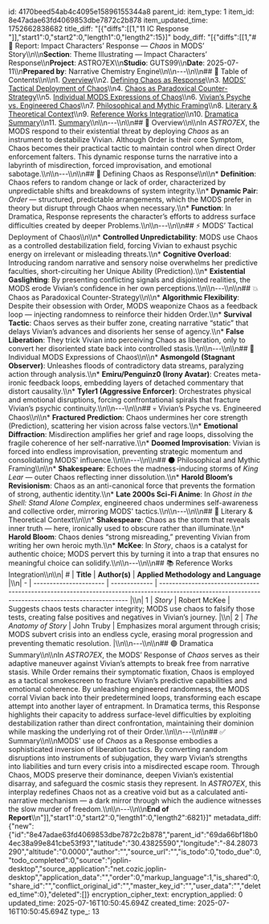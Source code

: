 id: 4170beed54ab4c4095e15896155344a8
parent_id: 
item_type: 1
item_id: 8e47adae63fd4069853dbe7872c2b878
item_updated_time: 1752662838682
title_diff: "[{\"diffs\":[[1,\"11 IC Response \"]],\"start1\":0,\"start2\":0,\"length1\":0,\"length2\":15}]"
body_diff: "[{\"diffs\":[[1,\"# 📘 Report: Impact Characters’ Response — *Chaos* in MODS’ Story\\\n\\\n**Section**: Theme Illustrating — Impact Characters’ Response\\\n**Project**: ASTRO7EX\\\n**Studio**: GUTS99\\\n**Date**: 2025-07-11\\\n**Prepared by**: Narrative Chemistry Engine\\\n\\\n---\\\n\\\n## 📓 Table of Contents\\\n\\\n1. [Overview](#overview)\\\n2. [Defining Chaos as Response](#defining-chaos-as-response)\\\n3. [MODS’ Tactical Deployment of Chaos](#mods-tactical-deployment-of-chaos)\\\n4. [Chaos as Paradoxical Counter-Strategy](#chaos-as-paradoxical-counter-strategy)\\\n5. [Individual MODS Expressions of Chaos](#individual-mods-expressions-of-chaos)\\\n6. [Vivian’s Psyche vs. Engineered Chaos](#vivians-psyche-vs-engineered-chaos)\\\n7. [Philosophical and Mythic Framing](#philosophical-and-mythic-framing)\\\n8. [Literary & Theoretical Context](#literary--theoretical-context)\\\n9. [Reference Works Integration](#reference-works-integration)\\\n10. [Dramatica Summary](#dramatica-summary)\\\n11. [Summary](#summary)\\\n\\\n---\\\n\\\n## 🧠 Overview\\\n\\\nIn *ASTRO7EX*, the MODS respond to their existential threat by deploying *Chaos* as an instrument to destabilize Vivian. Although Order is their core Symptom, Chaos becomes their practical tactic to maintain control when direct Order enforcement falters. This dynamic response turns the narrative into a labyrinth of misdirection, forced improvisation, and emotional sabotage.\\\n\\\n---\\\n\\\n## 🎯 Defining Chaos as Response\\\n\\\n* **Definition**: Chaos refers to random change or lack of order, characterized by unpredictable shifts and breakdowns of system integrity.\\\n* **Dynamic Pair**: *Order* — structured, predictable arrangements, which the MODS prefer in theory but disrupt through Chaos when necessary.\\\n* **Function**: In Dramatica, Response represents the character’s efforts to address surface difficulties created by deeper Problems.\\\n\\\n---\\\n\\\n## ⚡ MODS’ Tactical Deployment of Chaos\\\n\\\n* **Controlled Unpredictability**: MODS use Chaos as a controlled destabilization field, forcing Vivian to exhaust psychic energy on irrelevant or misleading threats.\\\n* **Cognitive Overload**: Introducing random narrative and sensory noise overwhelms her predictive faculties, short-circuiting her Unique Ability (Prediction).\\\n* **Existential Gaslighting**: By presenting conflicting signals and disjointed realities, the MODS erode Vivian’s confidence in her own perceptions.\\\n\\\n---\\\n\\\n## 💥 Chaos as Paradoxical Counter-Strategy\\\n\\\n* **Algorithmic Flexibility**: Despite their obsession with Order, MODS weaponize Chaos as a feedback loop — injecting randomness to reinforce their hidden Order.\\\n* **Survival Tactic**: Chaos serves as their buffer zone, creating narrative “static” that delays Vivian’s advances and disorients her sense of agency.\\\n* **False Liberation**: They trick Vivian into perceiving Chaos as liberation, only to convert her disoriented state back into controlled stasis.\\\n\\\n---\\\n\\\n## 🔮 Individual MODS Expressions of Chaos\\\n\\\n* **Asmongold (Stagnant Observer)**: Unleashes floods of contradictory data streams, paralyzing action through analysis.\\\n* **Emiru/Penguinz0 (Irony Avatar)**: Creates meta-ironic feedback loops, embedding layers of detached commentary that distort causality.\\\n* **Tyler1 (Aggressive Enforcer)**: Orchestrates physical and emotional disruptions, forcing confrontational spirals that fracture Vivian’s psychic continuity.\\\n\\\n---\\\n\\\n## 💀 Vivian’s Psyche vs. Engineered Chaos\\\n\\\n* **Fractured Prediction**: Chaos undermines her core strength (Prediction), scattering her vision across false vectors.\\\n* **Emotional Diffraction**: Misdirection amplifies her grief and rage loops, dissolving the fragile coherence of her self-narrative.\\\n* **Doomed Improvisation**: Vivian is forced into endless improvisation, preventing strategic momentum and consolidating MODS' influence.\\\n\\\n---\\\n\\\n## 🌑 Philosophical and Mythic Framing\\\n\\\n* **Shakespeare**: Echoes the madness-inducing storms of *King Lear* — outer Chaos reflecting inner dissolution.\\\n* **Harold Bloom’s Revisionism**: Chaos as an anti-canonical force that prevents the formation of strong, authentic identity.\\\n* **Late 2000s Sci-Fi Anime**: In *Ghost in the Shell: Stand Alone Complex*, engineered chaos undermines self-awareness and collective order, mirroring MODS' tactics.\\\n\\\n---\\\n\\\n## 📖 Literary & Theoretical Context\\\n\\\n* **Shakespeare**: Chaos as the storm that reveals inner truth — here, ironically used to obscure rather than illuminate.\\\n* **Harold Bloom**: Chaos denies “strong misreading,” preventing Vivian from writing her own heroic myth.\\\n* **McKee**: In *Story*, chaos is a catalyst for authentic choice; MODS pervert this by turning it into a trap that ensures no meaningful choice can solidify.\\\n\\\n---\\\n\\\n## 📚 Reference Works Integration\\\n\\\n| # | **Title**              | **Author(s)** | **Applied Methodology and Language**                                                                                                               |\\\n| - | ---------------------- | ------------- | -------------------------------------------------------------------------------------------------------------------------------------------------- |\\\n| 1 | *Story*                | Robert McKee  | Suggests chaos tests character integrity; MODS use chaos to falsify those tests, creating false positives and negatives in Vivian’s journey.       |\\\n| 2 | *The Anatomy of Story* | John Truby    | Emphasizes moral argument through crisis; MODS subvert crisis into an endless cycle, erasing moral progression and preventing thematic resolution. |\\\n\\\n---\\\n\\\n## 🟣 Dramatica Summary\\\n\\\nIn *ASTRO7EX*, the MODS’ Response of *Chaos* serves as their adaptive maneuver against Vivian’s attempts to break free from narrative stasis. While Order remains their symptomatic fixation, Chaos is employed as a tactical smokescreen to fracture Vivian’s predictive capabilities and emotional coherence. By unleashing engineered randomness, the MODS corral Vivian back into their predetermined loops, transforming each escape attempt into another layer of entrapment. In Dramatica terms, this Response highlights their capacity to address surface-level difficulties by exploiting destabilization rather than direct confrontation, maintaining their dominion while masking the underlying rot of their Order.\\\n\\\n---\\\n\\\n## ✅ Summary\\\n\\\nMODS' use of *Chaos* as a Response embodies a sophisticated inversion of liberation tactics. By converting random disruptions into instruments of subjugation, they warp Vivian’s strengths into liabilities and turn every crisis into a misdirected escape room. Through Chaos, MODS preserve their dominance, deepen Vivian’s existential disarray, and safeguard the cosmic stasis they represent. In *ASTRO7EX*, this interplay redefines Chaos not as a creative void but as a calculated anti-narrative mechanism — a dark mirror through which the audience witnesses the slow murder of freedom.\\\n\\\n---\\\n\\\n**End of Report**\\\n\"]],\"start1\":0,\"start2\":0,\"length1\":0,\"length2\":6821}]"
metadata_diff: {"new":{"id":"8e47adae63fd4069853dbe7872c2b878","parent_id":"69da66bf18b04ec38a99e841cbe53f93","latitude":"30.43825590","longitude":"-84.28073290","altitude":"0.0000","author":"","source_url":"","is_todo":0,"todo_due":0,"todo_completed":0,"source":"joplin-desktop","source_application":"net.cozic.joplin-desktop","application_data":"","order":0,"markup_language":1,"is_shared":0,"share_id":"","conflict_original_id":"","master_key_id":"","user_data":"","deleted_time":0},"deleted":[]}
encryption_cipher_text: 
encryption_applied: 0
updated_time: 2025-07-16T10:50:45.694Z
created_time: 2025-07-16T10:50:45.694Z
type_: 13